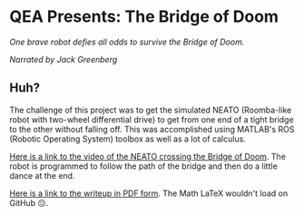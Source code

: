 # QEA Presents: The Bridge of Doom

*One brave robot defies all odds to survive the Bridge of Doom.*

*Narrated by Jack Greenberg*

## Huh?

The challenge of this project was to get the simulated NEATO (Roomba-like robot with two-wheel differential drive) to get from one end of a tight bridge to the other without falling off. This was accomplished using MATLAB's ROS (Robotic Operating System) toolbox as well as a lot of calculus.

[Here is a link to the video of the NEATO crossing the Bridge of Doom](https://youtu.be/FyuYOvEM_9E]). The robot is programmed to follow the path of the bridge and then do a little dance at the end. ​

[Here is a link to the writeup in PDF form](https://github.com/jack-greenberg/QEA-Bridge-of-Doom/blob/master/README.pdf). The Math LaTeX wouldn't load on GitHub :pensive:.​

